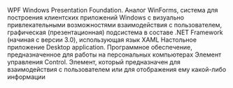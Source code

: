 WPF
Windows Presentation Foundation. Аналог WinForms, система для построения клиентских приложений Windows с визуально привлекательными возможностями взаимодействия с пользователем, графическая (презентационная) подсистема в составе .NET Framework (начиная с версии 3.0), использующая язык XAML
Настольное приложение
Desktop application. Программное обеспечение, предназначенное для работы на персональных компьютерах
Элемент управления
Control. Элемент, который предназначен для взаимодействия с пользователем или для отображения ему какой-либо информации
